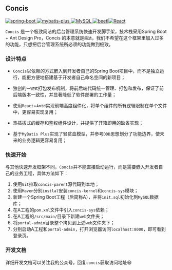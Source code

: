 ## Concis 

[![spring-boot](https://img.shields.io/badge/spring--boot-2.6.4-green.svg) ](https://gitee.com/link?target=http%3A%2F%2Fspring.io%2Fprojects%2Fspring-boot)[![mybatis-plus](https://img.shields.io/badge/mybatis--plus-3.5.2-blue.svg) ](https://gitee.com/link?target=http%3A%2F%2Fmp.baomidou.com)[![MySQL](https://img.shields.io/badge/MySQL-5.7-9cf.svg) ](https://gitee.com/link?target=https%3A%2F%2Fwww.hutool.cn%2F)[![beetl](https://img.shields.io/badge/antd-4.20.0-red.svg)](https://gitee.com/link?target=http%3A%2F%2Fibeetl.com%2F)[![React](https://img.shields.io/badge/React-17.0.0-yellow.svg)](https://gitee.com/link?target=http%3A%2F%2Fibeetl.com%2F)

`Concis` 是一个极致简洁的后台管理系统快速开发脚手架，技术栈采用Spring Boot + Ant Design Pro，Concis 的本意就是`简洁`，我们不希望在这个框架里加入过多的功能，只想把后台管理系统所必须的功能做到极致。



### 设计特点

- `Concis`以依赖的方式嵌入到开发者自己的Spring Boot项目中，而不是独立运行，能更方便地搭建基于开发者自己命名空间的新项目；

- 独创的`一键式`打包发布机制，将前后端代码统一管理、打包和发布，保证了前后端版本一致性，并显著降低了软件部署的工作量；

- 使用`React`+`Antd`实现前端高度组件化，将单个组件的所有逻辑限制在单个文件中，更容易实现复用；

- 热插拔式的缓存和鉴权组件设计，并提供了开箱即用的缺省实现；

- 基于`MyBatis Plus`实现了轻贫血模型，并参考`DDD`思想划分了功能边界，使未来的业务逻辑更容易复用；

  

### 快速开始

与其他快速开发框架不同，`Concis`并不能直接启动运行，而是需要嵌入开发者自己的业务工程，具体方法如下：

1. 使用`Git`拉取`concis-parent`源代码到本地；
2. 使用`Maven`分别`instlal`安装`concis-kernel`和`concis-sys`模块；
3. 新建一个Spring Boot工程（后简称A），并将`init.sql`初始化到`MySQL`数据库；
4. 在A工程的`pom.xml`文件中引入`concis-sys`依赖；
5. 在A工程的`/src/main/`目录下新建`web`文件夹；
6. 将`portal-admin`目录整个拷贝到上述`web`文件夹下；
7. 分别启动A工程和`portal-admin`，打开浏览器访问`localhost:8000`，即可看到登录页。



### 开发文档

详细开发文档可以关注我的公众号，回复`concis`获取访问地址:laughing:



